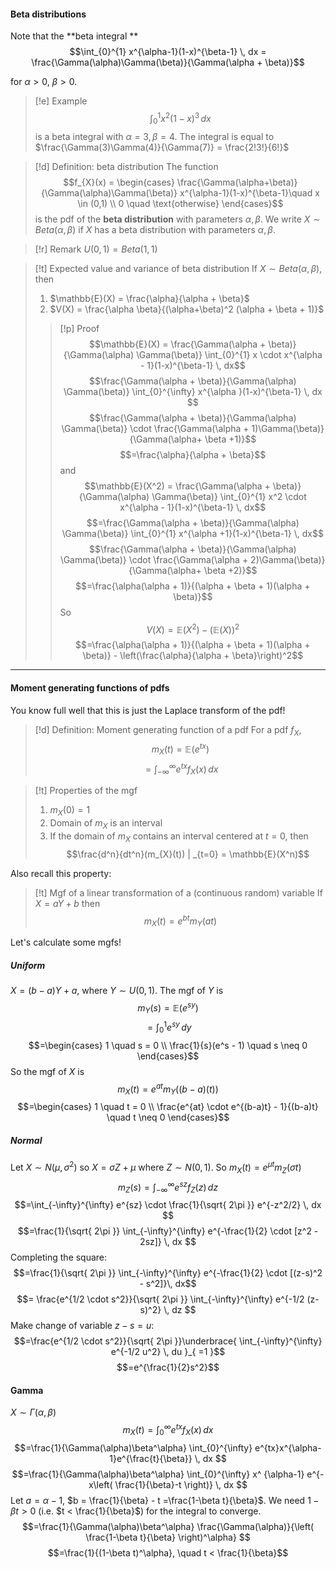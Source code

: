 #### Beta distributions
Note that the **beta integral ** 
$$\int_{0}^{1} x^{\alpha-1}(1-x)^{\beta-1} \, dx = \frac{\Gamma(\alpha)\Gamma(\beta)}{\Gamma(\alpha + \beta)}$$

for $\alpha > 0$, $\beta > 0$.
>[!e] Example
> $$\int_{0}^{1} x^2(1-x)^3 \, dx $$
is a beta integral with $\alpha = 3, \beta = 4$. The integral is equal to $\frac{\Gamma(3)\Gamma(4)}{\Gamma(7)} = \frac{2!3!}{6!}$

>[!d] Definition: beta distribution
>The function $$f_{X}(x) = \begin{cases}  \frac{\Gamma(\alpha+\beta)}{\Gamma(\alpha)\Gamma(\beta)} x^{\alpha-1}(1-x)^{\beta-1}\quad x \in (0,1) \\ 0 \quad \text{otherwise}  \end{cases}$$
>is the pdf of the **beta distribution** with parameters $\alpha, \beta$. We write $X \sim Beta(\alpha, \beta)$ if $X$ has a beta distribution with parameters $\alpha, \beta$.

>[!r] Remark
>$U(0,1) = Beta(1,1)$

>[!t] Expected value and variance of beta distribution
>If $X \sim Beta (\alpha, \beta)$, then
>1. $\mathbb{E}(X) = \frac{\alpha}{\alpha + \beta}$
>2. $V(X) = \frac{\alpha \beta}{(\alpha+\beta)^2 (\alpha + \beta  + 1)}$
>>[!p] Proof
>>$$\mathbb{E}(X) = \frac{\Gamma(\alpha + \beta)}{\Gamma(\alpha) \Gamma(\beta)} \int_{0}^{1} x \cdot x^{\alpha - 1}(1-x)^{\beta-1} \, dx$$
>> $$\frac{\Gamma(\alpha + \beta)}{\Gamma(\alpha) \Gamma(\beta)} \int_{0}^{\infty} x^{\alpha }(1-x)^{\beta-1} \, dx $$
>> $$\frac{\Gamma(\alpha + \beta)}{\Gamma(\alpha) \Gamma(\beta)} \cdot \frac{\Gamma(\alpha + 1)\Gamma(\beta)}{\Gamma(\alpha+ \beta +1)}$$
>> $$=\frac{\alpha}{\alpha + \beta}$$
>> and $$\mathbb{E}(X^2) = \frac{\Gamma(\alpha + \beta)}{\Gamma(\alpha) \Gamma(\beta)} \int_{0}^{1} x^2 \cdot x^{\alpha - 1}(1-x)^{\beta-1} \, dx$$
>> $$=\frac{\Gamma(\alpha + \beta)}{\Gamma(\alpha) \Gamma(\beta)} \int_{0}^{1} x^{\alpha +1}(1-x)^{\beta-1} \, dx$$
>> $$\frac{\Gamma(\alpha + \beta)}{\Gamma(\alpha) \Gamma(\beta)} \cdot \frac{\Gamma(\alpha + 2)\Gamma(\beta)}{\Gamma(\alpha+ \beta +2)}$$
>> $$=\frac{\alpha(\alpha + 1)}{(\alpha + \beta + 1)(\alpha + \beta)}$$
>> So $$V(X) = \mathbb{E}(X^2) - (\mathbb{E}(X))^2$$
>> $$=\frac{\alpha(\alpha + 1)}{(\alpha + \beta + 1)(\alpha + \beta)} - \left(\frac{\alpha}{\alpha + \beta}\right)^2$$


---
#### Moment generating functions of pdfs
You know full well that this is just the Laplace transform of the pdf!
>[!d] Definition: Moment generating function of a pdf
>For a pdf $f_{X}$,
> $$m_{X}(t) = \mathbb{E}(e^{tx})$$
> $$=\int_{-\infty}^{\infty} e^{tx}f_{X}(x) \, dx $$

>[!t] Properties of the mgf
>1. $m_{X}(0) = 1$
>2. Domain of $m_{X}$ is an interval
>3. If the domain of $m_{X}$ contains an interval centered at $t=0$, then $$\frac{d^n}{dt^n}(m_{X}(t)) | _{t=0} = \mathbb{E}(X^n)$$

Also recall this property:
>[!t] Mgf of a linear transformation of a (continuous random) variable
>If $X = aY + b$ then $$m_{X}(t) = e^{bt}m_{Y}(at)$$


Let's calculate some mgfs!
##### Uniform
$X = (b-a) Y + a$, where $Y \sim U(0,1)$.
The mgf of $Y$ is
$$m_{Y}(s) = \mathbb{E}(e^{sy})$$
$$=\int_{0}^{1} e^{sy} \, dy $$
$$=\begin{cases}  1 \quad s = 0 \\
\frac{1}{s}(e^s - 1) \quad s \neq 0  \end{cases}$$
So the mgf of $X$ is $$m_{X}(t) = e^{at}m_{Y}((b-a)(t))$$
$$=\begin{cases}  1 \quad t = 0 \\  \frac{e^{at}  \cdot e^{(b-a)t} - 1}{(b-a)t}  \quad t \neq 0 \end{cases}$$

##### Normal
Let $X \sim N(\mu , \sigma^2)$
so $X = \sigma Z + \mu$ where $Z \sim N(0, 1)$. So $m_{X}(t) = e^{\mu t}m_{Z}(\sigma t)$
$$m_{Z}(s) = \int_{-\infty}^{\infty} e^{sz}f_{Z}(z) \, dz $$
$$=\int_{-\infty}^{\infty} e^{sz} \cdot \frac{1}{\sqrt{ 2\pi }} e^{-z^2/2} \, dx $$
$$=\frac{1}{\sqrt{ 2\pi }} \int_{-\infty}^{\infty} e^{-\frac{1}{2} \cdot [z^2 - 2sz]}  \, dx $$
Completing the square:
$$=\frac{1}{\sqrt{ 2\pi }} \int_{-\infty}^{\infty} e^{-\frac{1}{2} \cdot [(z-s)^2 - s^2]}\, dx$$
$$= \frac{e^{1/2 \cdot s^2}}{\sqrt{ 2\pi }} \int_{-\infty}^{\infty} e^{-1/2 (z-s)^2} \, dz  $$
Make change of variable $z-s = u$:
$$=\frac{e^{1/2 \cdot s^2}}{\sqrt{ 2\pi }}\underbrace{  \int_{-\infty}^{\infty} e^{-1/2 u^2} \, du }_{ =1 }$$
$$=e^{\frac{1}{2}s^2}$$

#### Gamma
$X \sim \Gamma(\alpha, \beta)$
$$m_{X}(t) = \int_{0}^{\infty} e^{tx}f_{X}(x) \, dx $$
$$=\frac{1}{\Gamma(\alpha)\beta^\alpha} \int_{0}^{\infty} e^{tx}x^{\alpha-1}e^{\frac{t}{\beta}} \, dx $$
$$=\frac{1}{\Gamma(\alpha)\beta^\alpha}  \int_{0}^{\infty} x^ {\alpha-1} e^{-x\left( \frac{1}{\beta}-t \right)} \, dx $$
Let $a = \alpha - 1$, $b = \frac{1}{\beta} - t =\frac{1-\beta t}{\beta}$.
We need $1-\beta t > 0$ (i.e. $t < \frac{1}{\beta}$) for the integral to converge.
$$=\frac{1}{\Gamma(\alpha)\beta^\alpha} \frac{\Gamma(\alpha)}{\left( \frac{1-\beta t}{\beta} \right)^\alpha} $$
$$=\frac{1}{(1-\beta t)^\alpha}, \quad t < \frac{1}{\beta}$$

